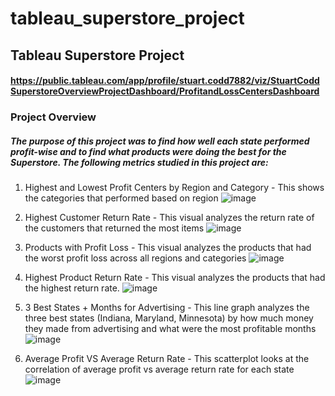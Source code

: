 # tableau_superstore_project

## Tableau Superstore Project

#### https://public.tableau.com/app/profile/stuart.codd7882/viz/StuartCoddSuperstoreOverviewProjectDashboard/ProfitandLossCentersDashboard

### Project Overview

##### The purpose of this project was to find how well each state performed profit-wise and to find what products were doing the best for the Superstore. The following metrics studied in this project are:
1. Highest and Lowest Profit Centers by Region and Category - This shows the categories that performed based on region
   ![image](https://github.com/user-attachments/assets/105e39af-bc44-4578-bbf9-e468c8178635)

2. Highest Customer Return Rate - This visual analyzes the return rate of the customers that returned the most items
   ![image](https://github.com/user-attachments/assets/3b4a5f6a-9f32-4a88-a87f-8aa40e27c6e4)

3. Products with Profit Loss - This visual analyzes the products that had the worst profit loss across all regions and categories
![image](https://github.com/user-attachments/assets/c6ed4065-b9c9-49ed-a298-a05e696cb5b0)
   
4. Highest Product Return Rate - This visual analyzes the products that had the highest return rate.
   ![image](https://github.com/user-attachments/assets/583613c3-986d-4abe-912b-2528ed59f031)

5. 3 Best States + Months for Advertising - This line graph analyzes the three best states (Indiana, Maryland, Minnesota) by how much money they made from advertising and what were the most profitable months
    ![image](https://github.com/user-attachments/assets/1a1303af-f35d-4b5d-8562-0e8fc8879842)

6. Average Profit VS Average Return Rate - This scatterplot looks at the correlation of average profit vs average return rate for each state
    ![image](https://github.com/user-attachments/assets/e19cb228-5990-4c11-82c3-56f31c261347)
